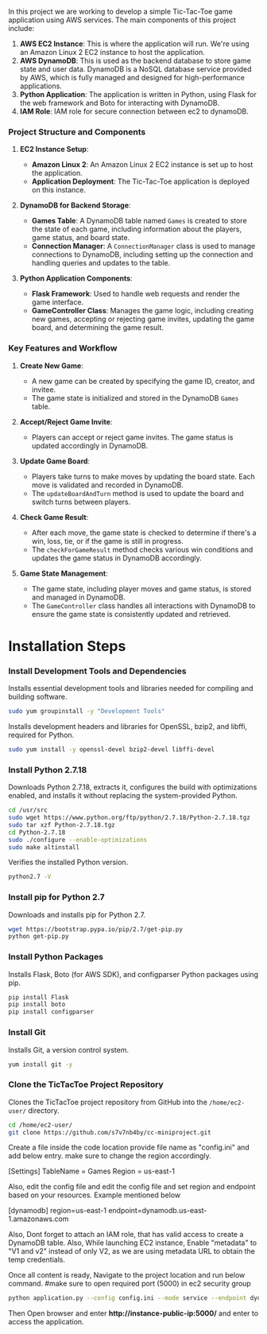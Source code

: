 In this project we are working to develop a simple Tic-Tac-Toe game application using AWS services. The main components of this project include:

1. **AWS EC2 Instance**: This is where the application will run. We're using an Amazon Linux 2 EC2 instance to host the application.
2. **AWS DynamoDB**: This is used as the backend database to store game state and user data. DynamoDB is a NoSQL database service provided by AWS, which is fully managed and designed for high-performance applications.
3. **Python Application**: The application is written in Python, using Flask for the web framework and Boto for interacting with DynamoDB.
4. **IAM Role**: IAM role for secure connection between ec2 to dynamoDB.

### Project Structure and Components

1. **EC2 Instance Setup**:
   - **Amazon Linux 2**: An Amazon Linux 2 EC2 instance is set up to host the application.
   - **Application Deployment**: The Tic-Tac-Toe application is deployed on this instance.

2. **DynamoDB for Backend Storage**:
   - **Games Table**: A DynamoDB table named `Games` is created to store the state of each game, including information about the players, game status, and board state.
   - **Connection Manager**: A `ConnectionManager` class is used to manage connections to DynamoDB, including setting up the connection and handling queries and updates to the table.

3. **Python Application Components**:
   - **Flask Framework**: Used to handle web requests and render the game interface.
   - **GameController Class**: Manages the game logic, including creating new games, accepting or rejecting game invites, updating the game board, and determining the game result.

### Key Features and Workflow

1. **Create New Game**:
   - A new game can be created by specifying the game ID, creator, and invitee.
   - The game state is initialized and stored in the DynamoDB `Games` table.

2. **Accept/Reject Game Invite**:
   - Players can accept or reject game invites. The game status is updated accordingly in DynamoDB.

3. **Update Game Board**:
   - Players take turns to make moves by updating the board state. Each move is validated and recorded in DynamoDB.
   - The `updateBoardAndTurn` method is used to update the board and switch turns between players.

4. **Check Game Result**:
   - After each move, the game state is checked to determine if there's a win, loss, tie, or if the game is still in progress.
   - The `checkForGameResult` method checks various win conditions and updates the game status in DynamoDB accordingly.

5. **Game State Management**:
   - The game state, including player moves and game status, is stored and managed in DynamoDB.
   - The `GameController` class handles all interactions with DynamoDB to ensure the game state is consistently updated and retrieved.


# Installation Steps

### Install Development Tools and Dependencies

Installs essential development tools and libraries needed for compiling and building software.


```bash
sudo yum groupinstall -y "Development Tools"
```

Installs development headers and libraries for OpenSSL, bzip2, and libffi, required for Python.


```bash
sudo yum install -y openssl-devel bzip2-devel libffi-devel
```


### Install Python 2.7.18

Downloads Python 2.7.18, extracts it, configures the build with optimizations enabled, and installs it without replacing the system-provided Python.


```bash
cd /usr/src
sudo wget https://www.python.org/ftp/python/2.7.18/Python-2.7.18.tgz
sudo tar xzf Python-2.7.18.tgz
cd Python-2.7.18
sudo ./configure --enable-optimizations
sudo make altinstall
```

Verifies the installed Python version.


```bash
python2.7 -V
```

### Install pip for Python 2.7

Downloads and installs pip for Python 2.7.


```bash
wget https://bootstrap.pypa.io/pip/2.7/get-pip.py
python get-pip.py
```

### Install Python Packages

Installs Flask, Boto (for AWS SDK), and configparser Python packages using pip.


```bash
pip install Flask
pip install boto
pip install configparser
```

### Install Git

Installs Git, a version control system.

```bash
yum install git -y
```

### Clone the TicTacToe Project Repository

Clones the TicTacToe project repository from GitHub into the `/home/ec2-user/` directory.

```bash
cd /home/ec2-user/
git clone https://github.com/s7v7nb4by/cc-miniproject.git
```

Create a file inside the code location provide file name as "config.ini" and add below entry. make sure to change the region accordingly.

[Settings]
TableName = Games
Region = us-east-1

Also, edit the config file and edit the config file and set region and endpoint based on your resources. Example mentioned below

[dynamodb]
region=us-east-1
endpoint=dynamodb.us-east-1.amazonaws.com

Also, Dont forget to attach an IAM role, that has valid access to create a DynamoDB table. Also, While launching EC2 instance, Enable "metadata" to "V1 and v2" instead of only V2, as we are using metadata URL to obtain the temp credentials.

Once all content is ready, Navigate to the project location and run below command. 
#make sure to open required port (5000) in ec2 security group

```bash
python application.py --config config.ini --mode service --endpoint dynamodb.us-east-1.amazonaws.com --serverPort 5000
```

Then Open browser and enter **http://instance-public-ip:5000/** and enter to access the application.

